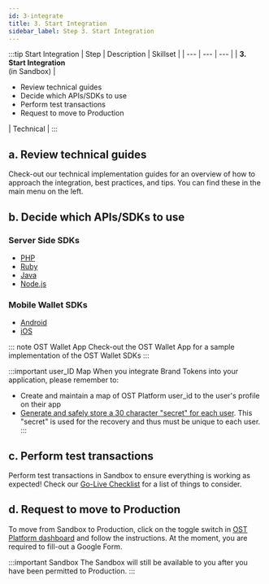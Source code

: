 ```yaml
---
id: 3-integrate
title: 3. Start Integration
sidebar_label: Step 3. Start Integration
---
```


:::tip Start Integration
| Step | Description | Skillset |
| --- | --- | --- |
| **3. Start Integration** <br>(in Sandbox) | <ul><li>Review technical guides</li><li>Decide which APIs/SDKs to use</li><li>Perform test transactions</li><li>Request to move to Production</li></ul> | Technical |
:::

## a. Review technical guides
Check-out our technical implementation guides for an overview of how to approach the integration, best practices, and tips. You can find these in the main menu on the left.

## b. Decide which APIs/SDKs to use

### Server Side SDKs
* [PHP](/platform/docs/sdk/server-side-sdks/php/)
* [Ruby](/platform/docs/sdk/server-side-sdks/ruby/)
* [Java](/platform/docs/sdk/server-side-sdks/java/)
* [Node.js](/platform/docs/sdk/server-side-sdks/nodejs/)

### Mobile Wallet SDKs
* [Android](/platform/docs/sdk/mobile-wallet-sdks/android/) 
* [iOS](/platform/docs/sdk/mobile-wallet-sdks/ios/)

::: note OST Wallet App
Check-out the OST Wallet App for a sample implementation of the OST Wallet SDKs
:::

:::important user_ID Map
When you integrate Brand Tokens into your application, please remember to:
 * Create and maintain a map of OST Platform user_id to the user's profile on their app
 * [Generate and safely store a 30 character "secret" for each user](/platform/docs/guides/create-user-wallet/#generate-passphaseprefix). This "secret" is used for the recovery and thus must be unique to each user.
:::

## c. Perform test transactions
Perform test transactions in Sandbox to ensure everything is working as expected! Check our [Go-Live Checklist](/platform/docs/guides/golive-checklist/) for a list of things to consider.

## d. Request to move to Production
To move from Sandbox to Production, click on the toggle switch in [OST Platform dashboard](https://platform.ost.com) and follow the instructions. At the moment, you are required to fill-out a Google Form.

:::important Sandbox
The Sandbox will still be available to you after you have been permitted to Production.
:::